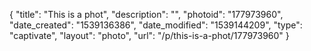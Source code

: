 {
    "title": "This is a phot",
    "description": "",
    "photoid": "177973960",
    "date_created": "1539136386",
    "date_modified": "1539144209",
    "type": "captivate",
    "layout": "photo",
    "url": "\/p\/this-is-a-phot\/177973960"
}